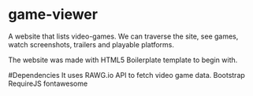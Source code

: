# game-viewer
A website that lists video-games. We can traverse the site, see games, watch screenshots, trailers and playable platforms.

The website was made with HTML5 Boilerplate template to begin with.

#Dependencies
It uses RAWG.io API to fetch video game data.
Bootstrap
RequireJS
fontawesome
